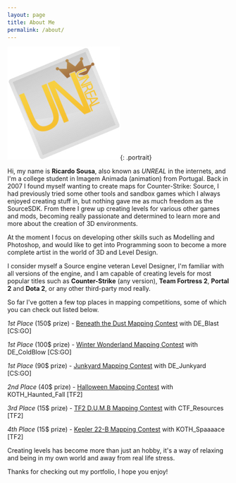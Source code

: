 ```yaml
---
layout: page
title: About Me
permalink: /about/
---
```


[![A picture of me](/images/avatar2.jpg)](/images/avatar2.jpg){: .portrait}


Hi, my name is **Ricardo Sousa**, also known as _UNREAL_ in the internets, and I'm a college student in Imagem Animada (animation) from Portugal. Back in 2007 I found myself wanting to create maps for Counter-Strike: Source, I had previously tried some other tools and sandbox games which I always enjoyed creating stuff in, but nothing gave me as much freedom as the SourceSDK. From there I grew up creating levels for various other games and mods, becoming really passionate and determined to learn more and more about the creation of 3D environments.




At the moment I focus on developing other skills such as Modelling and Photoshop, and would like to get into Programming soon to become a more complete artist in the world of 3D and Level Design.


I consider myself a Source engine veteran Level Designer, I'm familiar with all versions of the engine, and I am capable of creating levels for most popular titles such as **Counter-Strike** (any version), **Team Fortress 2**, **Portal 2** and **Dota 2**, or any other third-party mod really.

So far I've gotten a few top places in mapping competitions, some of which you can check out listed below.

_1st Place_ (150$ prize) - <a href="http://gamebanana.com/contests/winners/69">Beneath the Dust Mapping Contest</a> with DE_Blast [CS:GO]

_1st Place_ (100$ prize) - <a href="http://gamebanana.com/contests/winners/31">Winter Wonderland Mapping Contest</a> with DE_ColdBlow [CS:GO]

_1st Place_ (90$ prize) - <a href="http://gamebanana.com/contests/winners/23">Junkyard Mapping Contest</a> with DE_Junkyard [CS:GO]

_2nd Place_ (40$ prize) - <a href="http://gamebanana.com/contests/winners/8">Halloween Mapping Contest</a> with KOTH_Haunted_Fall [TF2]

_3rd Place_ (15$ prize) - <a href="http://gamebanana.com/contests/winners/4">TF2 D.U.M.B Mapping Contest</a> with CTF_Resources [TF2]

_4th Place_ (15$ prize) - <a href="http://gamebanana.com/contests/winners/16">Kepler 22-B Mapping Contest</a> with KOTH_Spaaaace [TF2]


Creating levels has become more than just an hobby, it's a way of relaxing and being in my own world and away from real life stress.

Thanks for checking out my portfolio, I hope you enjoy!
